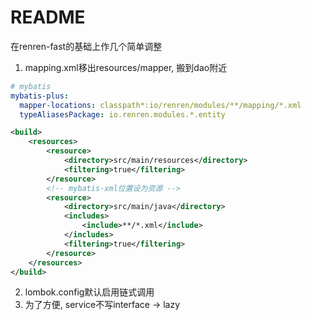 # README

在renren-fast的基础上作几个简单调整

1. mapping.xml移出resources/mapper, 搬到dao附近

```yml
# mybatis
mybatis-plus:
  mapper-locations: classpath*:io/renren/modules/**/mapping/*.xml
  typeAliasesPackage: io.renren.modules.*.entity
```

```xml
<build>
    <resources>
        <resource>
            <directory>src/main/resources</directory>
            <filtering>true</filtering>
        </resource>
        <!-- mybatis-xml位置设为资源 -->
        <resource>
            <directory>src/main/java</directory>
            <includes>
                <include>**/*.xml</include>
            </includes>
            <filtering>true</filtering>
        </resource>
    </resources>
</build>
```

2. lombok.config默认启用链式调用
3. 为了方便, service不写interface -> lazy
